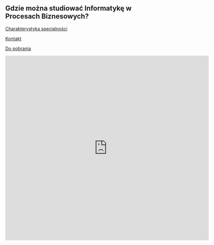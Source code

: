 ## Gdzie można studiować Informatykę w Procesach Biznesowych?

[Charakterystyka specjalności](./preferences.md)

[Kontakt](./contact.md)

[Do pobrania](./downloads.md)

<iframe src="https://docs.google.com/forms/d/e/1FAIpQLSd4Ka1yLKEUG5wPXdGE5GMMl-SPtVGre_Unt76T3NCKSD6qng/viewform?embedded=true" width="640" height="579" frameborder="0" marginheight="0" marginwidth="0">Ładuję…</iframe>
